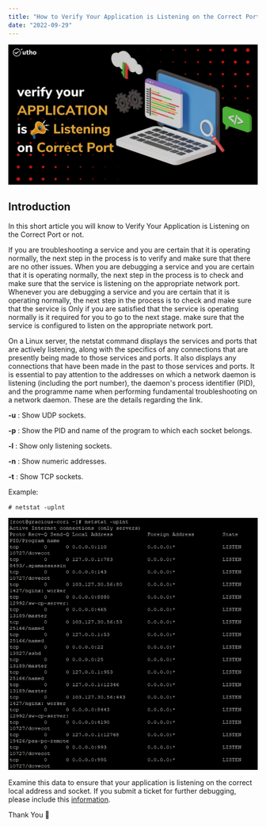 ```yaml
---
title: "How to Verify Your Application is Listening on the Correct Port"
date: "2022-09-29"
---
```


![](images/How-to-Verify-Your-Application-is-Listening-on-the-Correct-Port_utho.jpg)

## Introduction

In this short article you will know to Verify Your Application is Listening on the Correct Port or not.

If you are troubleshooting a service and you are certain that it is operating normally, the next step in the process is to verify and make sure that there are no other issues. When you are debugging a service and you are certain that it is operating normally, the next step in the process is to check and make sure that the service is listening on the appropriate network port. Whenever you are debugging a service and you are certain that it is operating normally, the next step in the process is to check and make sure that the service is Only if you are satisfied that the service is operating normally is it required for you to go to the next stage. make sure that the service is configured to listen on the appropriate network port.

On a Linux server, the netstat command displays the services and ports that are actively listening, along with the specifics of any connections that are presently being made to those services and ports. It also displays any connections that have been made in the past to those services and ports. It is essential to pay attention to the addresses on which a network daemon is listening (including the port number), the daemon's process identifier (PID), and the programme name when performing fundamental troubleshooting on a network daemon. These are the details regarding the link.

**\-u** : Show UDP sockets.

**\-p** : Show the PID and name of the program to which each socket belongs.

**\-l** : Show only listening sockets.

**\-n** : Show numeric addresses.

**\-t** : Show TCP sockets.

Example:

```
# netstat -uplnt
```

![Application is Listening on the Correct Port](images/image-212.png)

Examine this data to ensure that your application is listening on the correct local address and socket. If you submit a ticket for further debugging, please include this [information](https://utho.com/docs).

Thank You 🙂
